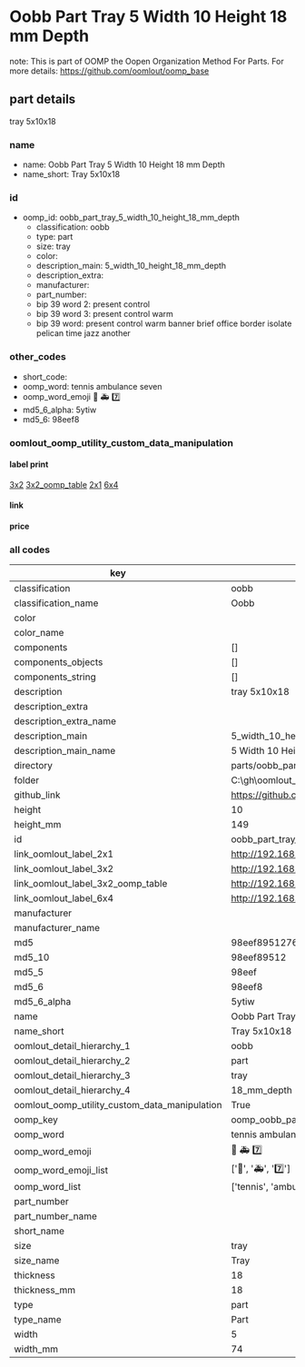 # Oobb Part Tray 5 Width 10 Height 18 mm Depth  

note: This is part of OOMP the Oopen Organization Method For Parts. For more details: https://github.com/oomlout/oomp_base

##  part details
  



tray 5x10x18



### name
* name: Oobb Part Tray 5 Width 10 Height 18 mm Depth
* name_short: Tray 5x10x18 
### id
* oomp_id: oobb_part_tray_5_width_10_height_18_mm_depth
  * classification: oobb
  * type: part
  * size: tray
  * color: 
  * description_main: 5_width_10_height_18_mm_depth
  * description_extra: 
  * manufacturer: 
  * part_number: 
  * bip 39 word 2: present control
  * bip 39 word 3: present control warm
  * bip 39 word: present control warm banner brief office border isolate pelican time jazz another

### other_codes
* short_code: 
* oomp_word: tennis ambulance seven
* oomp_word_emoji :tennis: :ambulance: :seven:
* md5_6_alpha: 5ytiw
* md5_6: 98eef8






### oomlout_oomp_utility_custom_data_manipulation
#### label print
[3x2](http://192.168.1.245:1112/?label=oomp%205ytiw)
[3x2_oomp_table](http://192.168.1.108:1112/?label=oomp%205ytiw)
[2x1](http://192.168.1.242:1112/?label=oomp%205ytiw)
[6x4](http://192.168.1.55:1112/?label=oomp%205ytiw)    

#### link

                              

#### price







### all codes 
| key | value |  
| --- | --- |  
| classification | oobb |  
| classification_name | Oobb |  
| color |  |  
| color_name |  |  
| components | [] |  
| components_objects | [] |  
| components_string | [] |  
| description | tray 5x10x18 |  
| description_extra |  |  
| description_extra_name |  |  
| description_main | 5_width_10_height_18_mm_depth |  
| description_main_name | 5 Width 10 Height 18 mm Depth |  
| directory | parts/oobb_part_tray_5_width_10_height_18_mm_depth |  
| folder | C:\gh\oomlout_oobb_version_4_generated_parts\parts\oobb_part_tray_5_width_10_height_18_mm_depth |  
| github_link | https://github.com/oomlout/oomlout_oomp_part_src/tree/main/parts/oobb_part_tray_5_width_10_height_18_mm_depth |  
| height | 10 |  
| height_mm | 149 |  
| id | oobb_part_tray_5_width_10_height_18_mm_depth |  
| link_oomlout_label_2x1 | http://192.168.1.242:1112/?label=oomp%205ytiw |  
| link_oomlout_label_3x2 | http://192.168.1.245:1112/?label=oomp%205ytiw |  
| link_oomlout_label_3x2_oomp_table | http://192.168.1.108:1112/?label=oomp%205ytiw |  
| link_oomlout_label_6x4 | http://192.168.1.55:1112/?label=oomp%205ytiw |  
| manufacturer |  |  
| manufacturer_name |  |  
| md5 | 98eef8951276833a660df125ee4bdd50 |  
| md5_10 | 98eef89512 |  
| md5_5 | 98eef |  
| md5_6 | 98eef8 |  
| md5_6_alpha | 5ytiw |  
| name | Oobb Part Tray 5 Width 10 Height 18 mm Depth |  
| name_short | Tray 5x10x18  |  
| oomlout_detail_hierarchy_1 | oobb |  
| oomlout_detail_hierarchy_2 | part |  
| oomlout_detail_hierarchy_3 | tray |  
| oomlout_detail_hierarchy_4 | 18_mm_depth |  
| oomlout_oomp_utility_custom_data_manipulation | True |  
| oomp_key | oomp_oobb_part_tray_5_width_10_height_18_mm_depth |  
| oomp_word | tennis ambulance seven |  
| oomp_word_emoji | :tennis: :ambulance: :seven: |  
| oomp_word_emoji_list | [':tennis:', ':ambulance:', ':seven:'] |  
| oomp_word_list | ['tennis', 'ambulance', 'seven'] |  
| part_number |  |  
| part_number_name |  |  
| short_name |  |  
| size | tray |  
| size_name | Tray |  
| thickness | 18 |  
| thickness_mm | 18 |  
| type | part |  
| type_name | Part |  
| width | 5 |  
| width_mm | 74 |  
